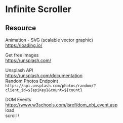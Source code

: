 # Infinite Scroller

## Resource 
Animation - SVG (scalable vector graphic) \
https://loading.io/ <br>

Get free images \
https://unsplash.com/ <br>

Unsplash API \
https://unsplash.com/documentation <br>
Random Photos Endpoint\
`https://api.unsplash.com/photos/random/?client_id=${apiKey}&count=${count}` <br>

DOM Events \
https://www.w3schools.com/jsref/dom_obj_event.asp <br>
load \
scroll \